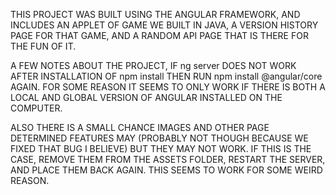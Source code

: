 THIS PROJECT WAS BUILT USING THE ANGULAR FRAMEWORK, AND INCLUDES AN APPLET OF GAME WE BUILT IN JAVA, A VERSION HISTORY PAGE FOR THAT
GAME, AND A RANDOM API PAGE THAT IS THERE FOR THE FUN OF IT.

A FEW NOTES ABOUT THE PROJECT, IF ng server DOES NOT WORK AFTER INSTALLATION OF npm install THEN RUN npm install @angular/core AGAIN.
FOR SOME REASON IT SEEMS TO ONLY WORK IF THERE IS BOTH A LOCAL AND GLOBAL VERSION OF ANGULAR INSTALLED ON THE COMPUTER.

ALSO THERE IS A SMALL CHANCE IMAGES AND OTHER PAGE DETERMINED FEATURES MAY (PROBABLY NOT THOUGH BECAUSE WE FIXED THAT BUG I BELIEVE)
BUT THEY MAY NOT WORK. IF THIS IS THE CASE, REMOVE THEM FROM THE ASSETS FOLDER, RESTART THE SERVER, AND PLACE THEM BACK AGAIN. THIS
SEEMS TO WORK FOR SOME WEIRD REASON.